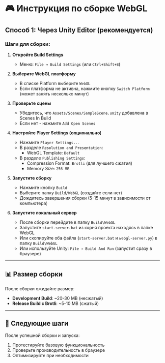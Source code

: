 # 🎮 Инструкция по сборке WebGL

## Способ 1: Через Unity Editor (рекомендуется)

### Шаги для сборки:

1. **Откройте Build Settings**
   - Меню: `File → Build Settings` (или `Ctrl+Shift+B`)

2. **Выберите WebGL платформу**
   - В списке Platform выберите `WebGL`
   - Если платформа не активна, нажмите кнопку `Switch Platform` (может занять несколько минут)

3. **Проверьте сцены**
   - Убедитесь, что `Assets/Scenes/SampleScene.unity` добавлена в Scenes In Build
   - Если нет - нажмите `Add Open Scenes`

4. **Настройте Player Settings (опционально)**
   - Нажмите `Player Settings...`
   - В разделе `Resolution and Presentation`:
     - WebGL Template: `Default`
   - В разделе `Publishing Settings`:
     - Compression Format: `Brotli` (для лучшего сжатия)
     - Memory Size: `256 MB`

5. **Запустите сборку**
   - Нажмите кнопку `Build`
   - Выберите папку `Build/WebGL` (создайте если нет)
   - Дождитесь завершения сборки (5-15 минут в зависимости от компьютера)

6. **Запустите локальный сервер**
   - После сборки перейдите в папку `Build\WebGL`
   - Запустите `start-server.bat` из корня проекта находясь в папке WebGL
   - Или скопируйте оба файла (`start-server.bat` и `webgl-server.py`) в папку `Build\WebGL`
   - Или используйте Unity: `File → Build And Run` (запустит сразу в браузере)

---

## 📊 Размер сборки

После сборки ожидайте размер:
- **Development Build**: ~20-30 MB (несжатый)
- **Release Build с Brotli**: ~5-10 MB (сжатый)

---

## 🎯 Следующие шаги

После успешной сборки и запуска:
1. Протестируйте базовую функциональность
2. Проверьте производительность в браузере
3. Оптимизируйте при необходимости